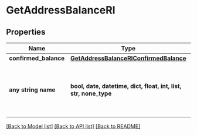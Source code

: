 # GetAddressBalanceRI


## Properties
Name | Type | Description | Notes
------------ | ------------- | ------------- | -------------
**confirmed_balance** | [**GetAddressBalanceRIConfirmedBalance**](GetAddressBalanceRIConfirmedBalance.md) |  | 
**any string name** | **bool, date, datetime, dict, float, int, list, str, none_type** | any string name can be used but the value must be the correct type | [optional]

[[Back to Model list]](../README.md#documentation-for-models) [[Back to API list]](../README.md#documentation-for-api-endpoints) [[Back to README]](../README.md)


